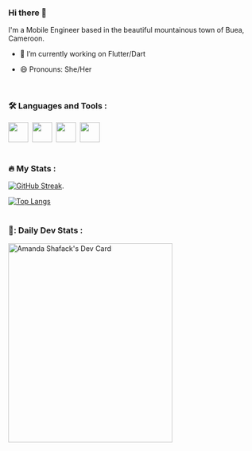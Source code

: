 ### Hi there 👋

I'm a Mobile Engineer based in the beautiful mountainous town of Buea, Cameroon.

- 🔭 I’m currently working on Flutter/Dart
<!-- - 🌱 I’m currently learning  -->
- 😄 Pronouns: She/Her
<br/>

### :hammer_and_wrench: Languages and Tools :
<div>
 <img src="https://cdn.jsdelivr.net/gh/devicons/devicon/icons/flutter/flutter-original.svg" width="40"/>&nbsp;
 <img src="https://cdn.jsdelivr.net/gh/devicons/devicon/icons/android/android-plain.svg" width="40" />&nbsp;         
 <img src="https://cdn.jsdelivr.net/gh/devicons/devicon/icons/androidstudio/androidstudio-original.svg" width="40"/>&nbsp;
<img src="https://cdn.jsdelivr.net/gh/devicons/devicon/icons/canva/canva-original.svg" width="40"/>&nbsp;
</div>  
<br/>


### :fire: My Stats :
[![GitHub Streak](https://github-readme-streak-stats.herokuapp.com?user=lkmandy&theme=vue-dark)](https://git.io/streak-stats). 


[![Top Langs](https://github-readme-stats.vercel.app/api/top-langs/?username=lkmandy&layout=compact)](https://github.com/lkmandy/github-readme-stats)
<br/>
<br/>

### 📘: Daily Dev Stats :
<a href="https://app.daily.dev/lkmandy"><img src="https://api.daily.dev/devcards/cd9e02d8ef4b4091ac672c51e631c465.png?r=00i" width="330" height=400 alt="Amanda Shafack's Dev Card" align="left"/></a>

<!-- :writing_hand: Blog Posts -->

<!--
**lkmandy/lkmandy** is a ✨ _special_ ✨ repository because its `README.md` (this file) appears on your GitHub profile. -->
<!-- - 👯 I’m looking to collaborate on ... -->
<!-- - 🤔 I’m looking for help with ... -->
<!-- - 💬 Ask me about ... -->
<!-- - 📫 How to reach me: lkmandy@gmail.com -->
<!-- - ⚡ Fun fact: ... -->


<!-- Reference links https://bit.ly/3xcnAAm  https://www.sitepoint.com/github-profile-readme/   https://devicon.dev/  https://giphy.com/ https://shields.io/  -->
